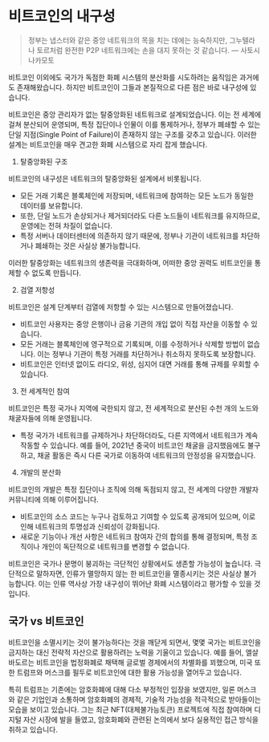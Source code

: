 # 비트코인의 내구성

> 정부는 냅스터와 같은 중앙 네트워크의 목을 치는 데에는 능숙하지만, 그누텔라나 토르처럼 완전한 P2P 네트워크에는 손을 대지 못하는 것 같습니다.
> — 사토시 나카모토

비트코인 이외에도 국가가 독점한 화폐 시스템의 분산화를 시도하려는 움직임은 과거에도 존재해왔습니다. 하지만 비트코인이 그들과 본질적으로 다른 점은 바로 내구성에 있습니다.

비트코인은 중앙 관리자가 없는 탈중앙화된 네트워크로 설계되었습니다. 이는 전 세계에 걸쳐 분산되어 운영되며, 특정 집단이나 인물이 이를 통제하거나, 정부가 폐쇄할 수 있는 단일 지점(Single Point of Failure)이 존재하지 않는 구조를 갖추고 있습니다. 이러한 설계는 비트코인을 매우 견고한 화폐 시스템으로 자리 잡게 했습니다.

1. 탈중앙화된 구조

비트코인의 내구성은 네트워크의 탈중앙화된 설계에서 비롯됩니다.
- 모든 거래 기록은 블록체인에 저장되며, 네트워크에 참여하는 모든 노드가 동일한 데이터를 보유합니다.
- 또한, 단일 노드가 손상되거나 제거되더라도 다른 노드들이 네트워크를 유지하므로, 운영에는 전혀 차질이 없습니다.
- 특정 서버나 데이터센터에 의존하지 않기 때문에, 정부나 기관이 네트워크를 차단하거나 폐쇄하는 것은 사실상 불가능합니다.

이러한 탈중앙화는 네트워크의 생존력을 극대화하며, 어떠한 중앙 권력도 비트코인을 통제할 수 없도록 만듭니다.

2. 검열 저항성

비트코인은 설계 단계부터 검열에 저항할 수 있는 시스템으로 만들어졌습니다.
- 비트코인 사용자는 중앙 은행이나 금융 기관의 개입 없이 직접 자산을 이동할 수 있습니다.
- 모든 거래는 블록체인에 영구적으로 기록되며, 이를 수정하거나 삭제할 방법이 없습니다. 이는 정부나 기관이 특정 거래를 차단하거나 취소하지 못하도록 보장합니다.
- 비트코인은 인터넷 없이도 라디오, 위성, 심지어 대면 거래를 통해 규제를 우회할 수 있습니다.

3. 전 세계적인 참여

비트코인은 특정 국가나 지역에 국한되지 않고, 전 세계적으로 분산된 수천 개의 노드와 채굴자들에 의해 운영됩니다.
- 특정 국가가 네트워크를 규제하거나 차단하더라도, 다른 지역에서 네트워크가 계속 작동할 수 있습니다. 예를 들어, 2021년 중국이 비트코인 채굴을 금지했음에도 불구하고, 채굴 활동은 즉시 다른 국가로 이동하여 네트워크의 안정성을 유지했습니다.

4. 개발의 분산화

비트코인의 개발은 특정 집단이나 조직에 의해 독점되지 않고, 전 세계의 다양한 개발자 커뮤니티에 의해 이루어집니다.
- 비트코인의 소스 코드는 누구나 검토하고 기여할 수 있도록 공개되어 있으며, 이로 인해 네트워크의 투명성과 신뢰성이 강화됩니다.
- 새로운 기능이나 개선 사항은 네트워크 참여자 간의 합의를 통해 결정되며, 특정 조직이나 개인이 독단적으로 네트워크를 변경할 수 없습니다.

비트코인은 국가나 문명이 붕괴하는 극단적인 상황에서도 생존할 가능성이 높습니다. 극단적으로 말하자면, 인류가 멸망하지 않는 한 비트코인을 멸종시키는 것은 사실상 불가능합니다. 이는 인류 역사상 가장 내구성이 뛰어난 화폐 시스템이라고 평가할 수 있을 것입니다.

## 국가 vs 비트코인
비트코인을 소멸시키는 것이 불가능하다는 것을 깨닫게 되면서, 몇몇 국가는 비트코인을 금지하는 대신 전략적 자산으로 활용하려는 노력을 기울이고 있습니다. 예를 들어, 엘살바도르는 비트코인을 법정화폐로 채택해 글로벌 경제에서의 차별화를 꾀했으며, 미국 또한 트럼프와 머스크를 필두로 비트코인에 대한 활용 가능성을 열어두고 있습니다.

특히 트럼프는 기존에는 암호화폐에 대해 다소 부정적인 입장을 보였지만, 일론 머스크와 같은 기업인과 소통하며 암호화폐의 경제적, 기술적 가능성을 적극적으로 받아들이는 모습을 보이고 있습니다. 그는 최근 NFT(대체불가능토큰) 프로젝트에 직접 참여하며 디지털 자산 시장에 발을 들였고, 암호화폐와 관련된 논의에서 보다 실용적인 접근 방식을 취하고 있습니다.
